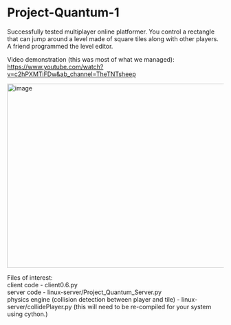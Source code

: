 # Project-Quantum-1
Successfully tested multiplayer online platformer. You control a rectangle that can jump around a level made of square tiles along with other players. A friend programmed the level editor.

Video demonstration (this was most of what we managed):
https://www.youtube.com/watch?v=c2hPXMTiFDw&ab_channel=TheTNTsheep

<img width="821" height="430" alt="image" src="https://github.com/user-attachments/assets/295e90de-b2c8-4a7e-a805-970c3ea1676a" />

Files of interest:  
client code - client0.6.py  
server code - linux-server/Project_Quantum_Server.py  
physics engine (collision detection between player and tile) - linux-server/collidePlayer.py (this will need to be re-compiled for your system using cython.)
